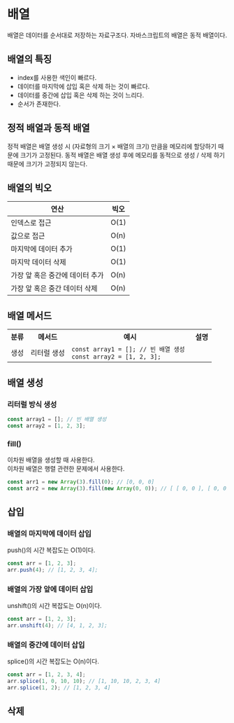 # 배열

배열은 데이터를 순서대로 저장하는 자료구조다.
자바스크립트의 배열은 동적 배열이다.

## 배열의 특징

- index를 사용한 색인이 빠르다.
- 데이터를 마지막에 삽입 혹은 삭제 하는 것이 빠르다.
- 데이터를 중간에 삽입 혹은 삭제 하는 것이 느리다.
- 순서가 존재한다.

## 정적 배열과 동적 배열

정적 배열은 배열 생성 시 (자료형의 크기 × 배열의 크기) 만큼을 메모리에 할당하기 때문에 크기가 고정된다.
동적 배열은 배열 생성 후에 메모리를 동적으로 생성 / 삭제 하기 때문에 크기가 고정되지 않는다.

## 배열의 빅오

| 연산                            | 빅오 |
| ------------------------------- | ---- |
| 인덱스로 접근                   | O(1) |
| 값으로 접근                     | O(n) |
| 마지막에 데이터 추가            | O(1) |
| 마지막 데이터 삭제              | O(1) |
| 가장 앞 혹은 중간에 데이터 추가 | O(n) |
| 가장 앞 혹은 중간 데이터 삭제   | O(n) |

## 배열 메서드

<table>
    <tr>
        <th>분류</th>
        <th>메서드</th>
        <th>예시</th>
        <th>설명</th>
    </tr>
    <tr>
    <td>생성</td>
    <td>리터럴 생성</td>
    <td>
        <code lang="javascript">const array1 = []; // 빈 배열 생성 
const array2 = [1, 2, 3];</code>
    </td>
    <td></td>    
    </tr>
</table>

## 배열 생성

### 리터럴 방식 생성

```javascript
const array1 = []; // 빈 배열 생성
const array2 = [1, 2, 3];
```

### fill()

이차원 배열을 생성할 때 사용한다.<br>
이차원 배열은 행렬 관련한 문제에서 사용한다.

```javascript
const arr1 = new Array(3).fill(0); // [0, 0, 0]
const arr2 = new Array(3).fill(new Array(0, 0)); // [ [ 0, 0 ], [ 0, 0 ], [ 0, 0 ] ]
```

## 삽입

### 배열의 마지막에 데이터 삽입

push()의 시간 복잡도는 O(1)이다.

```javascript
const arr = [1, 2, 3];
arr.push(4); // [1, 2, 3, 4];
```

### 배열의 가장 앞에 데이터 삽입

unshift()의 시간 복잡도는 O(n)이다.

```javascript
const arr = [1, 2, 3];
arr.unshift(4); // [4, 1, 2, 3];
```

### 배열의 중간에 데이터 삽입

splice()의 시간 복잡도는 O(n)이다.

```javascript
const arr = [1, 2, 3, 4];
arr.splice(1, 0, 10, 10); // [1, 10, 10, 2, 3, 4]
arr.splice(1, 2); // [1, 2, 3, 4]
```

## 삭제

###

